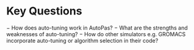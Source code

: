 
# Key Questions

− How does auto-tuning work in AutoPas?
− What are the strengths and weaknesses of auto-tuning?
− How do other simulators e.g. GROMACS incorporate auto-tuning or algorithm selection in their
code?
